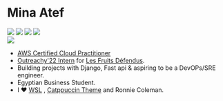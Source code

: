 # Mina Atef
<a href="https://www.linkedin.com/in/mina-atef-/"><img src="https://img.shields.io/badge/LinkedIn-0077B5?style=for-the-badge&logo=linkedin&logoColor=white"></a>
<a href="mailto:mina-andajos-work@outlook.com"><img src="https://img.shields.io/badge/Microsoft_Outlook-0078D4?style=for-the-badge&logo=microsoft-outlook&logoColor=white"></a>
<a href="https://twitter.com/_Mina_Atef"><img src="https://img.shields.io/badge/Twitter-1DA1F2?style=for-the-badge&logo=twitter&logoColor=white"></a>
<a href="https://medium.com/@Mina_Atef_"><img src="https://img.shields.io/badge/Medium-12100E?style=for-the-badge&logo=medium&logoColor=white"></a>
<br>
<a href="https://www.credly.com/badges/d60bc5d8-3be7-4ee3-ac92-ee8214556a08/public_url)"><img src="https://user-images.githubusercontent.com/52796958/220787718-bffbb6a1-c2af-4cb1-8a07-20d7f17835e2.png"></a>


- [AWS Certified Cloud Practitioner](https://www.credly.com/badges/d60bc5d8-3be7-4ee3-ac92-ee8214556a08/public_url)
- [Outreachy'22 Intern](https://www.outreachy.org/alums/2022-05/) for [Les Fruits Défendus](https://github.com/LesFruitsDefendus/).
- Building projects with Django, Fast api & aspiring to be a DevOPs/SRE engineer.
- Egyptian Business Student.
- I ❤️ [WSL](https://ubuntu.com/wsl) , [Catppuccin Theme](https://github.com/catppuccin/catppuccin) and Ronnie Coleman.
